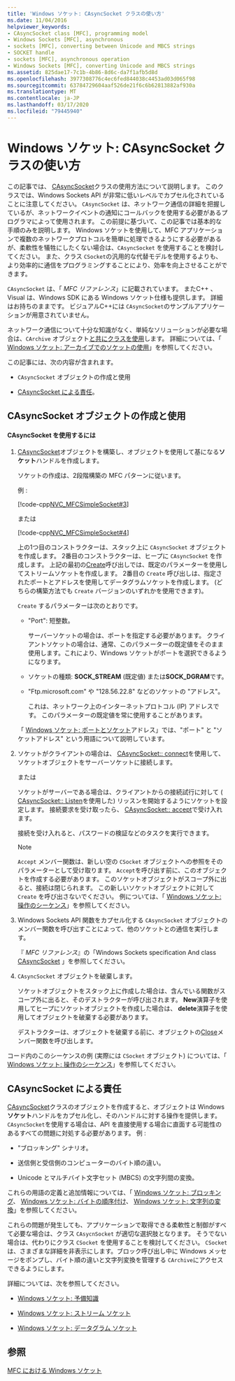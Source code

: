 ```yaml
---
title: 'Windows ソケット: CAsyncSocket クラスの使い方'
ms.date: 11/04/2016
helpviewer_keywords:
- CAsyncSocket class [MFC], programming model
- Windows Sockets [MFC], asynchronous
- sockets [MFC], converting between Unicode and MBCS strings
- SOCKET handle
- sockets [MFC], asynchronous operation
- Windows Sockets [MFC], converting Unicode and MBCS strings
ms.assetid: 825dae17-7c1b-4b86-8d6c-da7f1afb5d8d
ms.openlocfilehash: 3977308776c4ec6fed844038c4453ad03d065f98
ms.sourcegitcommit: 63784729604aaf526de21f6c6b62813882af930a
ms.translationtype: MT
ms.contentlocale: ja-JP
ms.lasthandoff: 03/17/2020
ms.locfileid: "79445940"
---
```

# <a name="windows-sockets-using-class-casyncsocket"></a>Windows ソケット: CAsyncSocket クラスの使い方

この記事では、 [CAsyncSocket](../mfc/reference/casyncsocket-class.md)クラスの使用方法について説明します。 このクラスでは、Windows Sockets API が非常に低いレベルでカプセル化されていることに注意してください。 `CAsyncSocket` は、ネットワーク通信の詳細を把握しているが、ネットワークイベントの通知にコールバックを使用する必要があるプログラマによって使用されます。 この前提に基づいて、この記事では基本的な手順のみを説明します。 Windows ソケットを使用して、MFC アプリケーションで複数のネットワークプロトコルを簡単に処理できるようにする必要があるが、柔軟性を犠牲にしたくない場合は、`CAsyncSocket` を使用することを検討してください。 また、クラス `CSocket`の汎用的な代替モデルを使用するよりも、より効率的に通信をプログラミングすることにより、効率を向上させることができます。

`CAsyncSocket` は、「 *MFC リファレンス*」に記載されています。 またC++ 、Visual は、Windows SDK にある Windows ソケット仕様も提供します。 詳細はお持ちのままです。 ビジュアルC++には `CAsyncSocket`のサンプルアプリケーションが用意されていません。

ネットワーク通信について十分な知識がなく、単純なソリューションが必要な場合は、`CArchive` オブジェクト[と共にクラスを使用](../mfc/reference/csocket-class.md)します。 詳細については、「 [Windows ソケット: アーカイブでのソケットの使用](../mfc/windows-sockets-using-sockets-with-archives.md)」を参照してください。

この記事には、次の内容が含まれます。

- `CAsyncSocket` オブジェクトの作成と使用

- [CAsyncSocket による責任](#_core_your_responsibilities_with_casyncsocket)。

##  <a name="_core_creating_and_using_a_casyncsocket_object"></a>CAsyncSocket オブジェクトの作成と使用

#### <a name="to-use-casyncsocket"></a>CAsyncSocket を使用するには

1. [CAsyncSocket](../mfc/reference/casyncsocket-class.md)オブジェクトを構築し、オブジェクトを使用して基になる**ソケット**ハンドルを作成します。

   ソケットの作成は、2段階構築の MFC パターンに従います。

   例 :

   [!code-cpp[NVC_MFCSimpleSocket#3](../mfc/codesnippet/cpp/windows-sockets-using-class-casyncsocket_1.cpp)]

     または

   [!code-cpp[NVC_MFCSimpleSocket#4](../mfc/codesnippet/cpp/windows-sockets-using-class-casyncsocket_2.cpp)]

   上の1つ目のコンストラクターは、スタック上に `CAsyncSocket` オブジェクトを作成します。 2番目のコンストラクターは、ヒープに `CAsyncSocket` を作成します。 上記の最初の[Create](../mfc/reference/casyncsocket-class.md#create)呼び出しでは、既定のパラメーターを使用してストリームソケットを作成します。 2番目の `Create` 呼び出しは、指定されたポートとアドレスを使用してデータグラムソケットを作成します。 (どちらの構築方法でも `Create` バージョンのいずれかを使用できます)。

   `Create` するパラメーターは次のとおりです。

   - "Port": 短整数。

      サーバーソケットの場合は、ポートを指定する必要があります。 クライアントソケットの場合は、通常、このパラメーターの既定値をそのまま使用します。これにより、Windows ソケットがポートを選択できるようになります。

   - ソケットの種類: **SOCK_STREAM** (既定値) または**SOCK_DGRAM**です。

   - "Ftp.microsoft.com" や "128.56.22.8" などのソケットの "アドレス"。

      これは、ネットワーク上のインターネットプロトコル (IP) アドレスです。 このパラメーターの既定値を常に使用することがあります。

   「 [Windows ソケット: ポートとソケット](../mfc/windows-sockets-ports-and-socket-addresses.md)アドレス」では、"ポート" と "ソケットアドレス" という用語について説明しています。

1. ソケットがクライアントの場合は、 [CAsyncSocket:: connect](../mfc/reference/casyncsocket-class.md#connect)を使用して、ソケットオブジェクトをサーバーソケットに接続します。

     または

   ソケットがサーバーである場合は、クライアントからの接続試行に対して ( [CAsyncSocket:: Listen](../mfc/reference/casyncsocket-class.md#listen)を使用した) リッスンを開始するようにソケットを設定します。 接続要求を受け取ったら、 [CAsyncSocket:: accept](../mfc/reference/casyncsocket-class.md#accept)で受け入れます。

   接続を受け入れると、パスワードの検証などのタスクを実行できます。

    > [!NOTE]
    >  `Accept` メンバー関数は、新しい空の `CSocket` オブジェクトへの参照をそのパラメーターとして受け取ります。 `Accept`を呼び出す前に、このオブジェクトを作成する必要があります。 このソケットオブジェクトがスコープ外に出ると、接続は閉じられます。 この新しいソケットオブジェクトに対して `Create` を呼び出さないでください。 例については、「 [Windows ソケット: 操作のシーケンス](../mfc/windows-sockets-sequence-of-operations.md)」を参照してください。

1. Windows Sockets API 関数をカプセル化する `CAsyncSocket` オブジェクトのメンバー関数を呼び出すことによって、他のソケットとの通信を実行します。

   『 *MFC リファレンス*』の「Windows Sockets specification And class [CAsyncSocket](../mfc/reference/casyncsocket-class.md) 」を参照してください。

1. `CAsyncSocket` オブジェクトを破棄します。

   ソケットオブジェクトをスタック上に作成した場合は、含んでいる関数がスコープ外に出ると、そのデストラクターが呼び出されます。 **New**演算子を使用してヒープにソケットオブジェクトを作成した場合は、 **delete**演算子を使用してオブジェクトを破棄する必要があります。

   デストラクターは、オブジェクトを破棄する前に、オブジェクトの[Close](../mfc/reference/casyncsocket-class.md#close)メンバー関数を呼び出します。

コード内のこのシーケンスの例 (実際には `CSocket` オブジェクト) については、「 [Windows ソケット: 操作のシーケンス](../mfc/windows-sockets-sequence-of-operations.md)」を参照してください。

##  <a name="_core_your_responsibilities_with_casyncsocket"></a>CAsyncSocket による責任

[CAsyncSocket](../mfc/reference/casyncsocket-class.md)クラスのオブジェクトを作成すると、オブジェクトは Windows**ソケット**ハンドルをカプセル化し、そのハンドルに対する操作を提供します。 `CAsyncSocket`を使用する場合は、API を直接使用する場合に直面する可能性のあるすべての問題に対処する必要があります。 例 :

- "ブロッキング" シナリオ。

- 送信側と受信側のコンピューターのバイト順の違い。

- Unicode とマルチバイト文字セット (MBCS) の文字列間の変換。

これらの用語の定義と追加情報については、「 [Windows ソケット: ブロッキング](../mfc/windows-sockets-blocking.md)、 [Windows ソケット: バイトの順序付け](../mfc/windows-sockets-byte-ordering.md)、 [Windows ソケット: 文字列の変換](../mfc/windows-sockets-converting-strings.md)」を参照してください。

これらの問題が発生しても、アプリケーションで取得できる柔軟性と制御がすべて必要な場合は、クラス `CAsycnSocket` が適切な選択肢となります。 そうでない場合は、代わりにクラス `CSocket` を使用することを検討してください。 `CSocket` は、さまざまな詳細を非表示にします。ブロック呼び出し中に Windows メッセージをポンプし、バイト順の違いと文字列変換を管理する `CArchive`にアクセスできるようにします。

詳細については、次を参照してください。

- [Windows ソケット: 予備知識](../mfc/windows-sockets-background.md)

- [Windows ソケット: ストリーム ソケット](../mfc/windows-sockets-stream-sockets.md)

- [Windows ソケット: データグラム ソケット](../mfc/windows-sockets-datagram-sockets.md)

## <a name="see-also"></a>参照

[MFC における Windows ソケット](../mfc/windows-sockets-in-mfc.md)
